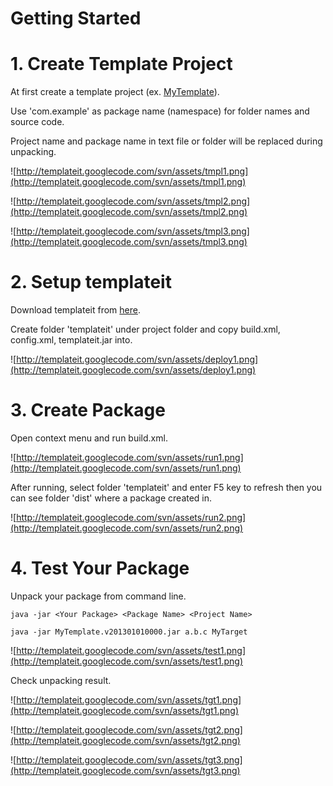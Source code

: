 # Getting Started #



# 1. Create Template Project #

At first create a template project (ex.
[MyTemplate](http://templateit.googlecode.com/svn/trunk/MyTemplate/)).

Use 'com.example' as package name (namespace)
for folder names and source code.

Project name and package name in text file or folder
will be replaced during unpacking.

![http://templateit.googlecode.com/svn/assets/tmpl1.png](http://templateit.googlecode.com/svn/assets/tmpl1.png)

![http://templateit.googlecode.com/svn/assets/tmpl2.png](http://templateit.googlecode.com/svn/assets/tmpl2.png)

![http://templateit.googlecode.com/svn/assets/tmpl3.png](http://templateit.googlecode.com/svn/assets/tmpl3.png)

# 2. Setup templateit #

Download templateit from
[here](http://code.google.com/p/templateit/downloads/list).

Create folder 'templateit' under project folder and
copy build.xml, config.xml, templateit.jar into.

![http://templateit.googlecode.com/svn/assets/deploy1.png](http://templateit.googlecode.com/svn/assets/deploy1.png)

# 3. Create Package #

Open context menu and run build.xml.

![http://templateit.googlecode.com/svn/assets/run1.png](http://templateit.googlecode.com/svn/assets/run1.png)

After running, select folder 'templateit' and enter
F5 key to refresh then you can see folder 'dist'
where a package created in.

![http://templateit.googlecode.com/svn/assets/run2.png](http://templateit.googlecode.com/svn/assets/run2.png)

# 4. Test Your Package #

Unpack your package from command line.
```
java -jar <Your Package> <Package Name> <Project Name>
```
```
java -jar MyTemplate.v201301010000.jar a.b.c MyTarget
```
![http://templateit.googlecode.com/svn/assets/test1.png](http://templateit.googlecode.com/svn/assets/test1.png)

Check unpacking result.

![http://templateit.googlecode.com/svn/assets/tgt1.png](http://templateit.googlecode.com/svn/assets/tgt1.png)

![http://templateit.googlecode.com/svn/assets/tgt2.png](http://templateit.googlecode.com/svn/assets/tgt2.png)

![http://templateit.googlecode.com/svn/assets/tgt3.png](http://templateit.googlecode.com/svn/assets/tgt3.png)